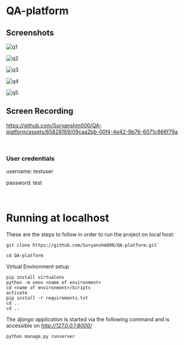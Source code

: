 # QA-platform

## Screenshots

![q1](https://github.com/Suryanshm000/QA-platform/assets/65828169/b7f38b6d-d419-400d-a726-ebeb68b71c39)

![q2](https://github.com/Suryanshm000/QA-platform/assets/65828169/d32a491d-ed44-4ecc-b8c5-6c76e3a2bb8b)

![q3](https://github.com/Suryanshm000/QA-platform/assets/65828169/e0bb5047-81ed-4bd7-9dd1-5cb014c59cd2)

![q4](https://github.com/Suryanshm000/QA-platform/assets/65828169/31c20978-e6a6-4ab1-864d-4cebb5ed1e1a)

![q5](https://github.com/Suryanshm000/QA-platform/assets/65828169/45a5c02a-2bd3-4b81-89cc-a290c2423b0f)


## Screen Recording

https://github.com/Suryanshm000/QA-platform/assets/65828169/09caa2bb-00f4-4e42-9b76-6071c866f79a

<br>

### User credentials

username: testuser

password: test

<br>

# Running at localhost

These are the steps to follow in order to run the project on local host: 
<br>

```
git clone https://github.com/Suryanshm000/QA-platform.git`
```

```
cd QA-platform
```

Virtual Environment setup
```
pip install virtualenv
python -m venv <name of environment>
cd <name of environment>/Scripts
activate
pip install -r requirements.txt
cd ..
cd ..
```


The *django application* is started via the following command and is accessible on *http://127.0.0.1:8000/*

```
python manage.py runserver
```
<br>
